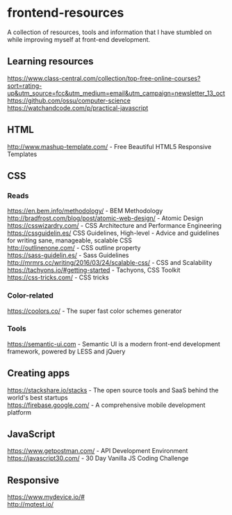 # frontend-resources

A collection of resources, tools and information that I have stumbled on while improving myself at front-end development. 

## Learning resources  
https://www.class-central.com/collection/top-free-online-courses?sort=rating-up&utm_source=fcc&utm_medium=email&utm_campaign=newsletter_13_oct  
https://github.com/ossu/computer-science  
https://watchandcode.com/p/practical-javascript  

## HTML

http://www.mashup-template.com/ - Free Beautiful HTML5 Responsive Templates  

## CSS

### Reads  

https://en.bem.info/methodology/ - BEM Methodology  
http://bradfrost.com/blog/post/atomic-web-design/ - Atomic Design  
https://csswizardry.com/ - CSS Architecture and Performance Engineering  
https://cssguidelin.es/ CSS Guidelines, High-level - Advice and guidelines for writing sane, manageable, scalable CSS  
http://outlinenone.com/ - CSS outline property  
https://sass-guidelin.es/ - Sass Guidelines  
http://mrmrs.cc/writing/2016/03/24/scalable-css/ - CSS and Scalability  
https://tachyons.io/#getting-started - Tachyons, CSS Toolkit  
https://css-tricks.com/ - CSS tricks


### Color-related
https://coolors.co/ - The super fast color schemes generator  


### Tools
https://semantic-ui.com - Semantic UI is a modern front-end development framework, powered by LESS and jQuery  

## Creating apps

https://stackshare.io/stacks - The open source tools and SaaS behind the world's best startups  
https://firebase.google.com/ - A comprehensive mobile development platform  
 
## JavaScript

https://www.getpostman.com/ - API Development Environment  
https://javascript30.com/ - 30 Day Vanilla JS Coding Challenge  

## Responsive

https://www.mydevice.io/#  
http://mqtest.io/  
